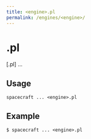 ```yaml
---
title: <engine>.pl
permalink: /engines/<engine>/
---
```

[{{page.title}}]: {{site.engine_baseurl}}/{{page.title}}


<engine>.pl
===========

[<engine>.pl] ...


Usage
-----

```
spacecraft ... <engine>.pl
```


Example
-------

```
$ spacecraft ... <engine>.pl
```

